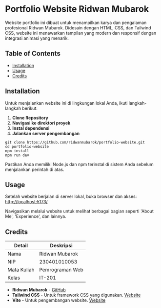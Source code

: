 # Portfolio Website Ridwan Mubarok

Website portfolio ini dibuat untuk menampilkan karya dan pengalaman profesional Ridwan Mubarok. Didesain dengan HTML, CSS, dan Tailwind CSS, website ini menawarkan tampilan yang modern dan responsif dengan integrasi animasi yang menarik.

## Table of Contents
- [Installation](#installation)
- [Usage](#usage)
- [Credits](#credits)

## Installation

Untuk menjalankan website ini di lingkungan lokal Anda, ikuti langkah-langkah berikut:

1. **Clone Repository** 
2. **Navigasi ke direktori proyek** 
3. **Instal dependensi** 
4. **Jalankan server pengembangan** 


```
git clone https://github.com/ridwanmubarok/portfolio-website.git
cd portfolio-website
npm install
npm run dev
```

Pastikan Anda memiliki Node.js dan npm terinstal di sistem Anda sebelum menjalankan perintah di atas.
## Usage
Setelah website berjalan di server lokal, buka browser dan akses:
[http://localhost:5173/](http://localhost:5173/)

Navigasikan melalui website untuk melihat berbagai bagian seperti 'About Me', 'Experience', dan lainnya.

## Credits

| Detail        | Deskripsi |
| -----------   | ----------- |
| Nama          | Ridwan Mubarok       |
| NIP           | 230401010053        |
| Mata Kuliah   | Pemrograman Web        |
| Kelas         | IT-201   |

- **Ridwan Mubarok** - [GitHub](https://github.com/ridwanmubarok)
- **Tailwind CSS** - Untuk framework CSS yang digunakan. [Website](https://tailwindcss.com/)
- **Vite** - Untuk pengembangan website. [Website](https://vitejs.dev/)


